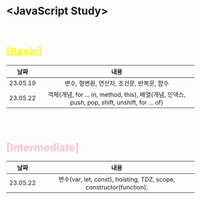 # \<JavaScript Study>

<br>

# <font color="yellow">[Basic]</font>

|날짜|내용|
|:---:|:---:|
|23.05.19|변수, 형변환, 연산자, 조건문, 반복문, 함수|
|23.05.22|객체(개념, for ... in, method, this), 배열(개념, 인덱스, push, pop, shift, unshift, for ... of)|

<br><br>

# <font color="pink">[Intermediate]</font>

|날짜|내용|
|:---:|:---:|
|23.05.22|변수(var, let, const), hoisting, TDZ, scope, constructor(function), |

